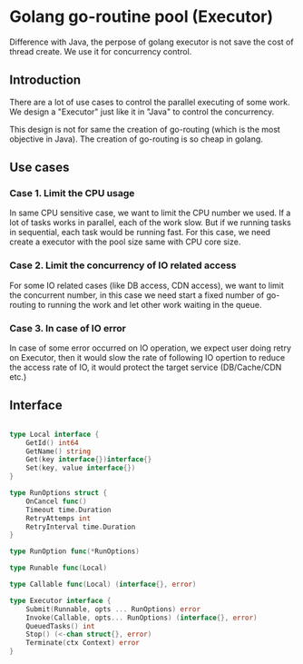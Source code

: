 # Golang go-routine pool (Executor)

Difference with Java, the perpose of golang executor is not save the cost of thread create. We use it for concurrency control.

## Introduction

There are a lot of use cases to control the parallel executing of some work. We design a "Executor" just like it in "Java" to control the concurrency.

This design is not for same the creation of go-routing (which is the most objective in Java). The creation of go-routing is so cheap in golang.  

## Use cases

### Case 1. Limit the CPU usage

In same CPU sensitive case, we want to limit the CPU number we used. If a lot of tasks works in parallel, each of the work slow. But if we running tasks in sequential, each task would be running fast. For this case, we need create a executor with the pool size same with CPU core size. 

### Case 2. Limit the concurrency of IO related access

For some IO related cases (like DB access, CDN access), we want to limit the concurrent number, in this case we need start a fixed number of go-routing to running the work and let other work waiting in the queue.

### Case 3. In case of IO error

In case of some error occurred on IO operation, we expect user doing retry on Executor, then it would slow the rate of following IO opertion to reduce the access rate of IO, it would protect the target service (DB/Cache/CDN etc.)  

## Interface

```go

type Local interface {
    GetId() int64
    GetName() string
    Get(key interface{})interface{}
    Set(key, value interface{})
}

type RunOptions struct {
    OnCancel func()
    Timeout time.Duration
    RetryAttemps int
    RetryInterval time.Duration
}

type RunOption func(*RunOptions)

type Runable func(Local)

type Callable func(Local) (interface{}, error)

type Executor interface {
    Submit(Runnable, opts ... RunOptions) error
    Invoke(Callable, opts... RunOptions) (interface{}, error)
    QueuedTasks() int
    Stop() (<-chan struct{}, error)
    Terminate(ctx Context) error
}

```